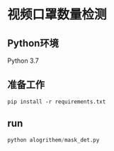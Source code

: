 # 视频口罩数量检测

## Python环境
Python 3.7

## 准备工作

```
pip install -r requirements.txt
```
## run
```python
python alogrithem/mask_det.py
```
